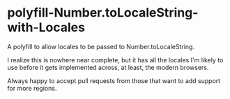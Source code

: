 polyfill-Number.toLocaleString-with-Locales
===========================================

A polyfill to allow locales to be passed to Number.toLocaleString.

I realize this is nowhere near complete, but it has all the locales I'm likely to use before it gets implemented across, at least, the modern browsers.

Always happy to accept pull requests from those that want to add support for more regions.

